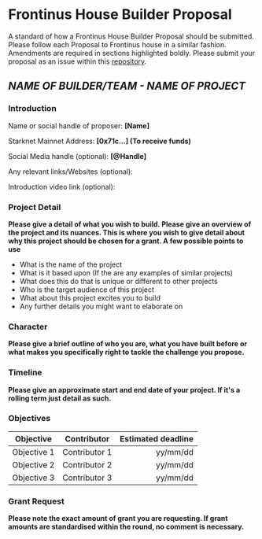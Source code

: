 # Frontinus House Builder Proposal
A standard of how a Frontinus House Builder Proposal should be submitted. Please follow each Proposal to Frontinus house in a similar fashion. Amendments are required in sections highlighted boldly. Please submit your proposal as an issue within this [repository](https://github.com/Calcutatator/Frontinus-House-Docs/issues).

## ***NAME OF BUILDER/TEAM - NAME OF PROJECT***

### Introduction
Name or social handle of proposer: **[Name]**

Starknet Mainnet Address: **[0x71c…] (To receive funds)**

Social Media handle (optional): **[@Handle]**

Any relevant links/Websites (optional):

Introduction video link (optional):

### Project Detail
**Please give a detail of what you wish to build. Please give an overview of the project and its nuances. This is where you wish to give detail about why this project should be chosen for a grant. A few possible points to use**

-  What is the name of the project
-  What is it based upon (If the are any examples of similar projects)
-  What does this do that is unique or different to other projects
-  Who is the target audience of this project
-  What about this project excites you to build
-  Any further details you might want to elaborate on

### Character
**Please give a brief outline of who you are, what you have built before or what makes you specifically right to tackle the challenge you propose.**

### Timeline
**Please give an approximate start and end date of your project. If it's a rolling term just detail as such.**

### Objectives
| Objective     | Contributor   | Estimated deadline  |
| ------------- |:-------------:| -------------------:|
| Objective 1   | Contributor 1 | yy/mm/dd            |
| Objective 2   | Contributor 2 | yy/mm/dd            |
| Objective 3   | Contributor 3 | yy/mm/dd            |

### Grant Request
**Please note the exact amount of grant you are requesting. If grant amounts are standardised within the round, no comment is necessary.**
